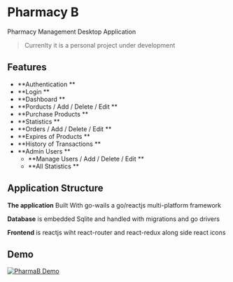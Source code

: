 # Pharmacy B

Pharmacy Management Desktop Application

> Currenlty it is a personal project under development

## Features

- **Authentication **
- **Login **
- **Dashboard **
- **Porducts / Add / Delete / Edit **
- **Purchase Products **
- **Statistics **
- **Orders / Add / Delete / Edit **
- **Expires of Products **
- **History of Transactions **
- **Admin Users **
  - **Manage Users / Add / Delete / Edit **
  - **All Statistics **

## Application Structure

**The application** Built With go-wails a go/reactjs multi-platform framework

**Database** is embedded Sqlite and handled with migrations and go drivers

**Frontend** is reactjs wiht react-router and react-redux along side react icons

## Demo

[![PharmaB Demo](https://img.youtube.com/vi/WE16-nGkzA0/default.jpg)](https://youtu.be/WE16-nGkzA0)
